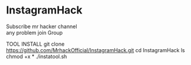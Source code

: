 # InstagramHack
Subscribe mr hacker channel  
any problem join Group

TOOL INSTALL 
git clone https://github.com/MrhackOfficial/InstagramHack.git
cd InstagramHack
ls
chmod +x *
./instatool.sh
